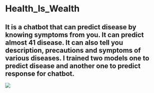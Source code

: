# Health_Is_Wealth

<h2>It is a chatbot that can predict disease by knowing symptoms from you. It can predict almost 41 disease. It can also tell you description, precautions and symptoms of various diseases. I trained two models one to predict disease and another one to predict response for chatbot.</h2>

<img src="demo/demo.gif"></img>
